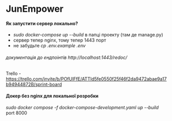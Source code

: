 # JunEmpower


#### Як запустити сервер локально?<br>
- <i>sudo docker-compose up --build</i> в папці проекту (там де manage.py)<br>
- сервер тепер nginx, тому тепер 1443 порт<br>
- не забудьте <i>cp .env.example .env</i><br>
###### документація до ендпоінтів http://localhost:1443/redoc/<br>
Trello - https://trello.com/invite/b/POfUlFfE/ATTId5fe0550f25f46f2da9472abae9a17b94944872B/sprint-board

#### Докер без nginx для локальної розробки<br>
<i>sudo docker compose -f docker-compose-development.yaml up --build</i><br>
port 8000
